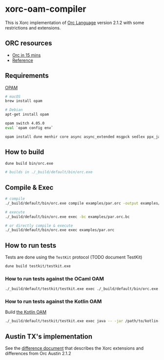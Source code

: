 # xorc-oam-compiler

This is Xorc implementation of [Orc Language](https://orc.csres.utexas.edu/) version 2.1.2 with some restrictions and extensions.


## ORC resources

- [Orc in 15 mins](https://orc.csres.utexas.edu/tutorial.shtml)
- [Reference](https://orc.csres.utexas.edu/documentation/html/refmanual/index.html)




## Requirements

[OPAM](https://opam.ocaml.org/doc/Install.html)

```bash
# macOS
brew install opam

# Debian 
apt-get install opam

opam switch 4.05.0
eval `opam config env`

opam install dune menhir core async async_extended msgpck sedlex ppx_jane benchmark
```

## How to build

```bash
dune build bin/orc.exe

# builds in ./_build/default/bin/orc.exe

```

## Compile & Exec

```bash
# compile
./_build/default/bin/orc.exe compile examples/par.orc -output examples/par.orc.bc

# execute
./_build/default/bin/orc.exe exec -bc examples/par.orc.bc

# or directly compile & execute
./_build/default/bin/orc.exe exec examples/par.orc
```


## How to run tests

Tests are done using the `TestKit` protocol (TODO document TestKit)

```bash
dune build testkit/testkit.exe
```

### How to run tests against the OCaml OAM

```bash
./_build/default/testkit/testkit.exe exec ./_build/default/bin/orc.exe -- tests-server
```

### How to run tests against the Kotlin OAM

Build [the Kotlin OAM](https://github.com/xray-tech/xorc-kotlin-oam)


```bash
./_build/default/testkit/testkit.exe exec java -- -jar /path/to/kotlin-oam/bin/build/libs/jvm-oam-1.1-SNAPSHOT-all.jar repl
```

## Austin TX's implementation

See the [difference document](https://github.com/xray-tech/xorc-xray-platform/blob/master/language/Compatibility.md) that describes the Xorc extensions and differences from Orc Austin 2.1.2



